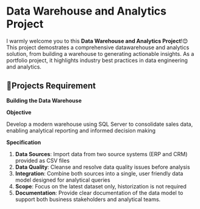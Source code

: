 # Data Warehouse and Analytics Project
I warmly welcome you to this **Data Warehouse and Analytics Project**!😊
This project demostrates a comprehensive datawarehouse and analytics solution, from building a warehouse to generating actionable insights. As a portfolio project, it highlights industry best practices in data engineering and analytics. 

## 📄Projects Requirement 
**Building the Data Warehouse**

**Objective**

Develop a modern warehouse using SQL Server to consolidate sales data, enabling analytical reporting and informed decision making

**Specification**

1. **Data Sources**: Import data from two source systems (ERP and CRM) provided as CSV files
2. **Data Quality**: Cleanse and resolve data quality issues before analysis
3. **Integration**:  Combine both sources into a single, user friendly data model designed for analytical queries
4. **Scope**: Focus on the latest dataset only, historization is not required
5. **Documentation**: Provide clear documentation of the data model to support both business stakeholders and analytical teams.
